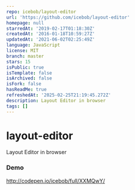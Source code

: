 ```yaml
---
repo: icebob/layout-editor
url: 'https://github.com/icebob/layout-editor'
homepage: null
starredAt: '2019-02-17T01:18:30Z'
createdAt: '2016-01-18T10:59:27Z'
updatedAt: '2021-06-02T02:25:49Z'
language: JavaScript
license: MIT
branch: master
stars: 15
isPublic: true
isTemplate: false
isArchived: false
isFork: false
hasReadMe: true
refreshedAt: '2025-02-25T21:19:45.272Z'
description: Layout Editor in browser
tags: []
---
```


# layout-editor
Layout Editor in browser

### Demo
http://codepen.io/icebob/full/XXMQwY/

